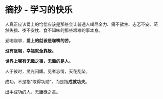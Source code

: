 # 摘抄 - 学习的快乐

人真正应该爱上的恰恰应该是那些会让普通人竭尽全力、痛不欲生、忐忑不安、茫然失措、夜不安枕、食不知味的那些艰难的事本身。

爱喝咖啡，**爱上的就该是咖啡的苦。**

**没有坚韧，幸福就全靠躲。**

**世界上哪有无趣之事，无趣的是人。**

人于彼时，灵光闪耀。见者忘情，天花乱坠。

成功，不是指“取得功勋”，而是指**成就功夫**。

出手成功的人，无庸碌之辈。